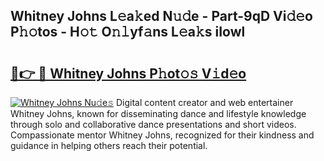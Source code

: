## Whitney Johns L𝚎a𝚔ed N𝚞𝚍e - Part-9qD Vi𝚍𝚎o P𝚑𝚘tos - H𝚘𝚝 O𝚗𝚕yf𝚊ns L𝚎a𝚔s iIowl

# <h2><a href="http://kf6pomw.oniu.top/?m=Whitney+Johns">🔗👉 🔴 Whitney Johns P𝚑ot𝚘𝚜 V𝚒d𝚎o</a></h2>

[![Whitney Johns Nu𝚍e𝚜](https://i.imgur.com/0qMVB7G.gif)](http://kf6pomw.oniu.top/?m=Whitney+Johns)
Digital content creator and web entertainer Whitney Johns, known for disseminating dance and lifestyle knowledge through solo and collaborative dance presentations and short videos. Compassionate mentor Whitney Johns, recognized for their kindness and guidance in helping others reach their potential.  
